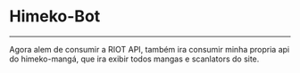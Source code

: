 <h1>Himeko-Bot</h1>
<hr>
<p>Agora alem de consumir a RIOT API, também ira consumir minha propria api do himeko-mangá, que ira exibir todos mangas e scanlators do site.</p>

